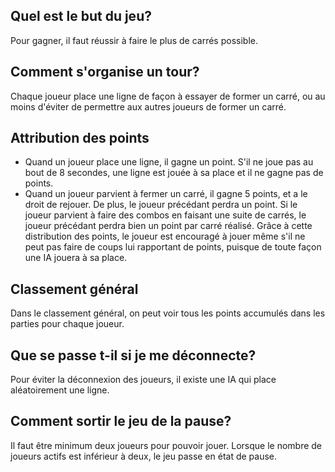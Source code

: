 ## Quel est le but du jeu?
Pour gagner, il faut réussir à faire le plus de carrés possible.

## Comment s'organise un tour?
Chaque joueur place une ligne de façon à essayer de former un carré, ou au moins d'éviter de permettre aux autres joueurs de former un carré.

## Attribution des points
- Quand un joueur place une ligne, il gagne un point. S'il ne joue pas au bout de 8 secondes, une ligne est jouée à sa place et il ne gagne pas de points.
- Quand un joueur parvient à fermer un carré, il gagne 5 points, et a le droit de rejouer. De plus, le joueur précédant perdra un point.
Si le joueur parvient à faire des combos en faisant une suite de carrés, le joueur précédant perdra bien un point par carré réalisé.
Grâce à cette distribution des points, le joueur est encouragé à jouer même s'il ne peut pas faire de coups lui rapportant de points, puisque de toute façon une IA jouera à sa place.

## Classement général
Dans le classement général, on peut voir tous les points accumulés dans les parties pour chaque joueur.

## Que se passe t-il si je me déconnecte?
Pour éviter la déconnexion des joueurs, il existe une IA qui place aléatoirement une ligne.

## Comment sortir le jeu de la pause?
Il faut être minimum deux joueurs pour pouvoir jouer. Lorsque le nombre de joueurs actifs est inférieur à deux, le jeu passe en état de pause.
